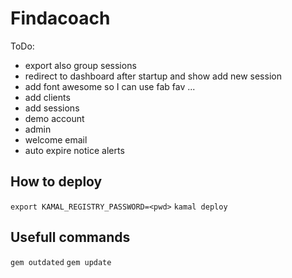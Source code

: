 # Findacoach

ToDo:
- export also group sessions
- redirect to dashboard after startup and show add new session
- add font awesome so I can use fab fav ...
- add clients
- add sessions
- demo account
- admin
- welcome email
- auto expire notice alerts

## How to deploy

`export KAMAL_REGISTRY_PASSWORD=<pwd>`
`kamal deploy`

## Usefull commands

`gem outdated`
`gem update`
